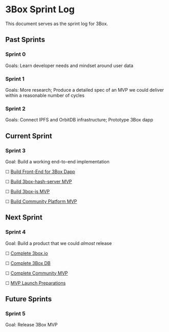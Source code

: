 # 3Box Sprint Log
This document serves as the sprint log for 3Box.

## Past Sprints

### Sprint 0
Goals: Learn developer needs and mindset around user data

### Sprint 1
Goals: More research; Produce a detailed spec of an MVP we could deliver within a reasonable number of cycles

### Sprint 2
Goals: Connect IPFS and OrbitDB infrastructure; Prototype 3Box dapp

## Current Sprint

### Sprint 3
Goal: Build a working end-to-end implementation

☐ [Build Front-End for 3Box Dapp](https://github.com/uport-project/3box/issues/99)

☐ [Build 3box-hash-server MVP](https://github.com/uport-project/3box/issues/101)

☐ [Build 3box-js MVP](https://github.com/uport-project/3box/issues/100)

☐ [Build Community Platform MVP](https://github.com/uport-project/3box/issues/102)

## Next Sprint

### Sprint 4
Goal: Build a product that we could *almost* release

☐ [Complete 3box.io](https://github.com/uport-project/3box/issues/146)

☐ [Complete 3Box DB](https://github.com/uport-project/3box/issues/147)

☐ [Complete Community MVP](https://github.com/uport-project/3box/issues/51)

☐ [MVP Launch Preparations](https://github.com/uport-project/3box/issues/152)

## Future Sprints

### Sprint 5
Goal: Release 3Box MVP





